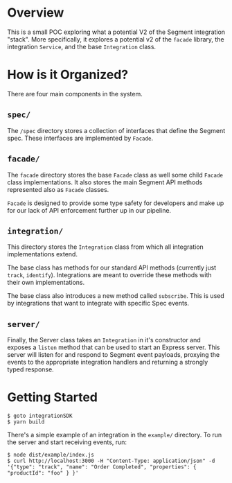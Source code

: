 # Overview
This is a small POC exploring what a potential V2 of the Segment integration "stack". More specifically, it explores a potential v2 of the `facade` library, the integration `Service`, and the base `Integration` class.

# How is it Organized?
There are four main components in the system.

## `spec/`
The `/spec` directory stores a collection of interfaces that define the Segment spec. These interfaces are implemented by `Facade`.

## `facade/`
The `facade` directory stores the base `Facade` class as well some child `Facade` class implementations. It also stores the main Segment API methods represented also as `Facade` classes.

`Facade` is designed to provide some type safety for developers and make up for our lack of API enforcement further up in our pipeline.

## `integration/`
This directory stores the `Integration` class from which all integration implementations extend.

The base class has methods for our standard API methods (currently just `track`, `identify`). Integrations are meant to override these methods with their own implementations.

The base class also introduces a new method called `subscribe`. This is used by integrations that want to integrate with specific Spec events.

## `server/`
Finally, the Server class takes an `Integration` in it's constructor and exposes a `listen` method that can be used to start an Express server. This server will listen for and respond to Segment event payloads, proxying the events to the appropriate integration handlers and returning a strongly typed response.

# Getting Started
```
$ goto integrationSDK
$ yarn build
```

There's a simple example of an integration in the `example/` directory. To run the server and start receiving events, run:

```
$ node dist/example/index.js
$ curl http://localhost:3000 -H "Content-Type: application/json" -d '{"type": "track", "name": "Order Completed", "properties": { "productId": "foo" } }'
```
